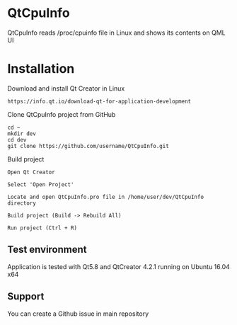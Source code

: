 # QtCpuInfo
QtCpuInfo reads /proc/cpuinfo file in Linux and shows its contents on QML UI

# Installation

Download and install Qt Creator in Linux

```QtCreator
https://info.qt.io/download-qt-for-application-development
```

Clone QtCpuInfo project from GitHub

```CloneProject
cd ~
mkdir dev
cd dev
git clone https://github.com/username/QtCpuInfo.git
```

Build project

```BuildApplication
Open Qt Creator

Select 'Open Project'

Locate and open QtCpuInfo.pro file in /home/user/dev/QtCpuInfo directory

Build project (Build -> Rebuild All)

Run project (Ctrl + R)
```
## Test environment

Application is tested with Qt5.8 and QtCreator 4.2.1 running on Ubuntu 16.04 x64

## Support

You can create a Github issue in main repository
